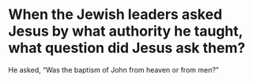 # When the Jewish leaders asked Jesus by what authority he taught, what question did Jesus ask them?

He asked, “Was the baptism of John from heaven or from men?”
